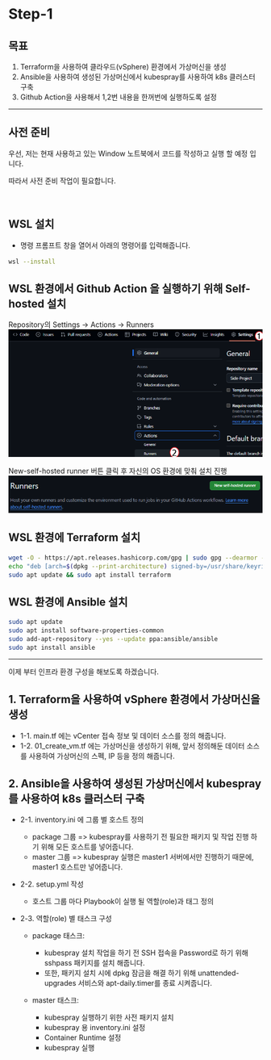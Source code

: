 # Step-1

## 목표 
1. Terraform을 사용하여 클라우드(vSphere) 환경에서 가상머신을 생성
2. Ansible을 사용하여 생성된 가상머신에서 kubespray를 사용하여 k8s 클러스터 구축
3. Github Action을 사용해서 1,2번 내용을 한꺼번에 실행하도록 설정

----------------

## 사전 준비

우선, 저는 현재 사용하고 있는 Window 노트북에서 코드를 작성하고 실행 할 예정 입니다.

따라서 사전 준비 작업이 필요합니다.

<br>

## WSL 설치

* 명령 프롬프트 창을 열어서 아래의 명령어를 입력해줍니다.
```sh
wsl --install
```

## WSL 환경에서 Github Action 을 실행하기 위해 Self-hosted 설치

Repository의 Settings -> Actions -> Runners
![alt text](github-action-1.png)

New-self-hosted runner 버튼 클릭 후 자신의 OS 환경에 맞춰 설치 진행
![alt text](github-action-2.png)

## WSL 환경에 Terraform 설치

```sh
wget -O - https://apt.releases.hashicorp.com/gpg | sudo gpg --dearmor -o /usr/share/keyrings/hashicorp-archive-keyring.gpg
echo "deb [arch=$(dpkg --print-architecture) signed-by=/usr/share/keyrings/hashicorp-archive-keyring.gpg] https://apt.releases.hashicorp.com $(lsb_release -cs) main" | sudo tee /etc/apt/sources.list.d/hashicorp.list
sudo apt update && sudo apt install terraform
```

## WSL 환경에 Ansible 설치

```sh
sudo apt update
sudo apt install software-properties-common
sudo add-apt-repository --yes --update ppa:ansible/ansible
sudo apt install ansible
```

-----------

이제 부터 인프라 환경 구성을 해보도록 하겠습니다.

## 1. Terraform을 사용하여 vSphere 환경에서 가상머신을 생성

* 1-1. main.tf 에는 vCenter 접속 정보 및 데이터 소스를 정의 해줍니다.
* 1-2. 01_create_vm.tf 에는 가상머신을 생성하기 위해, 앞서 정의해둔 데이터 소스를 사용하여 가상머신의 스펙, IP 등을 정의 해줍니다.

## 2. Ansible을 사용하여 생성된 가상머신에서 kubespray를 사용하여 k8s 클러스터 구축

* 2-1. inventory.ini 에 그룹 별 호스트 정의
    * package 그룹 => kubespray를 사용하기 전 필요한 패키지 및 작업 진행 하기 위해 모든 호스트를 넣어줍니다.
    * master 그룹 => kubespray 실행은 master1 서버에서만 진행하기 때문에, master1 호스트만 넣어줍니다.

* 2-2. setup.yml 작성
    * 호스트 그룹 마다 Playbook이 실행 될 역할(role)과 태그 정의

* 2-3. 역할(role) 별 태스크 구성
    * package 태스크:
        * kubespray 설치 작업을 하기 전 SSH 접속을 Password로 하기 위해 sshpass 패키지를 설치 해줍니다.
        * 또한, 패키지 설치 시에 dpkg 잠금을 해결 하기 위해 unattended-upgrades 서비스와 apt-daily.timer를 종료 시켜줍니다.

    * master 태스크:
        * kubespray 실행하기 위한 사전 패키지 설치
        * kubespray 용 inventory.ini 설정
        * Container Runtime 설정
        * kubespray 실행